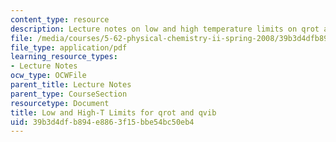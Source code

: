 ```yaml
---
content_type: resource
description: Lecture notes on low and high temperature limits on qrot and qvib.
file: /media/courses/5-62-physical-chemistry-ii-spring-2008/39b3d4dfb894e8863f15bbe54bc50eb4_14_562ln08.pdf
file_type: application/pdf
learning_resource_types:
- Lecture Notes
ocw_type: OCWFile
parent_title: Lecture Notes
parent_type: CourseSection
resourcetype: Document
title: Low and High-T Limits for qrot and qvib
uid: 39b3d4df-b894-e886-3f15-bbe54bc50eb4
---
```

